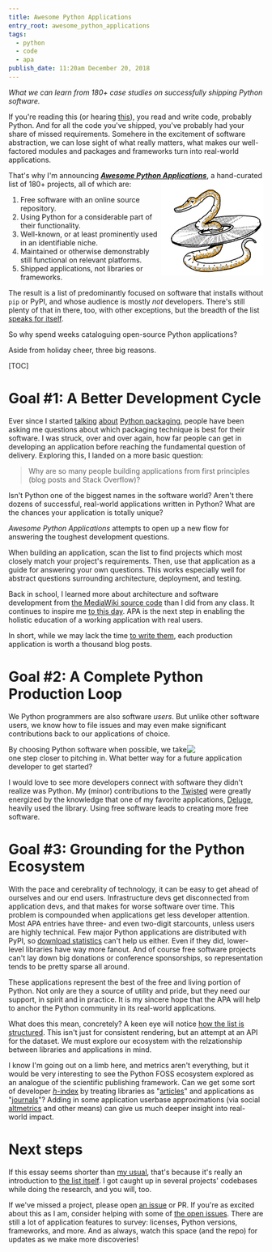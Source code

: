 ```yaml
---
title: Awesome Python Applications
entry_root: awesome_python_applications
tags:
  - python
  - code
  - apa
publish_date: 11:20am December 20, 2018
---
```


*What we can learn from 180+ case studies on successfully shipping Python software.*

If you're reading this (or hearing
[this](https://testandcode.com/55)), you read and write code, probably
Python. And for all the code you've shipped, you've probably had your
share of missed requirements. Somehere in the excitement of software
abstraction, we can lose sight of what really matters, what makes our
well-factored modules and packages and frameworks turn into real-world
applications.


That's why I'm announcing [***Awesome Python
Applications***](https://github.com/mahmoud/awesome-python-applications),
a hand-curated list of 180+ projects, all of which are:
<img align=right width="40%" src="/uploads/illo/snake_cd.png">

1. Free software with an online source repository.
2. Using Python for a considerable part of their functionality.
3. Well-known, or at least prominently used in an identifiable niche.
4. Maintained or otherwise demonstrably still functional on relevant platforms.
5. Shipped applications, not libraries or frameworks.

The result is a list of predominantly focused on software that
installs without `pip` or PyPI, and whose audience is mostly *not*
developers. There's still plenty of that in there, too, with other
exceptions, but the breadth of the list [speaks for
itself](https://github.com/mahmoud/awesome-python-applications#awesome-python-applications).

So why spend weeks cataloguing open-source Python applications?

Aside from holiday cheer, three big reasons.

[TOC]

# Goal #1: A Better Development Cycle

Ever since I started
[talking](https://www.youtube.com/watch?v=iLVNWfPWAC8)
[about](https://www.youtube.com/watch?v=tfI2hdK6vVY) [Python
packaging](http://sedimental.org/the_packaging_gradient.html), people
have been asking me questions about which packaging technique is best
for their software. I was struck, over and over again, how far people
can get in developing an application before reaching the fundamental
question of delivery. Exploring this, I landed on a more basic
question:

> Why are so many people building applications from first
> principles (blog posts and Stack Overflow)?

Isn't Python one of the biggest names in the software world?  Aren't
there dozens of successful, real-world applications written in Python?
What are the chances your application is totally unique?

*Awesome Python Applications* attempts to open up a new
flow for answering the toughest development questions.

When building an application, scan the list to find projects which
most closely match your project's requirements. Then, use that
application as a guide for answering your own questions. This works
especially well for abstract questions surrounding architecture,
deployment, and testing.

Back in school, I learned more about architecture and software
development from [the MediaWiki source
code](https://github.com/wikimedia/mediawiki) than I did from any
class. It continues to inspire me [to this
day](http://sedimental.org/hatnote_projects.html). APA is the next
step in enabling the holistic education of a working application with
real users.

In short, while we may lack the time [to write
them](http://aosabook.org/en/index.html), each production application
is worth a thousand blog posts.

# Goal #2: A Complete Python Production Loop

We Python programmers are also software *users*. But unlike other
software users, we know how to file issues and may even make
significant contributions back to our applications of choice.

<img align=right width="30%" src="/uploads/illo/network_sm.png">

By choosing Python software when possible, we take one step closer to
pitching in. What better way for a future application developer to get
started?

I would love to see more developers connect with software they didn't
realize was Python. My (minor) contributions to the
[Twisted](https://github.com/twisted/twisted) were greatly energized
by the knowledge that one of my favorite applications,
[Deluge](https://github.com/deluge-torrent/deluge), heavily used the
library. Using free software leads to creating more free software.

# Goal #3: Grounding for the Python Ecosystem

With the pace and cerebrality of technology, it can be easy to get
ahead of ourselves and our end users. Infrastructure devs get
disconnected from application devs, and that makes for worse software
over time. This problem is compounded when applications get less
developer attention. Most APA entries have three- and even two-digit
starcounts, unless users are highly technical. Few major Python
applications are distributed with PyPI, so [download
statistics](https://pypistats.org) can't help us either. Even if they
did, lower-level libraries have way more fanout. And of course free
software projects can't lay down big donations or conference
sponsorships, so representation tends to be pretty sparse all around.

These applications represent the best of the free and living portion of
Python. Not only are they a source of utility and pride, but they need
our support, in spirit and in practice. It is my sincere hope that the
APA will help to anchor the Python community in its real-world
applications.

What does this mean, concretely? A keen eye will
notice [how the list is
structured](https://github.com/mahmoud/awesome-python-applications/blob/master/projects.yaml). This
isn't just for consistent rendering, but an attempt at an API for the
dataset. We must explore our ecosystem with the relzationship between
libraries and applications in mind.

I know I'm going out on a limb here, and metrics aren't everything,
but it would be very interesting to see the Python FOSS ecosystem
explored as an analogue of the scientific publishing framework. Can we
get some sort of developer
[*h*-index](https://en.wikipedia.org/wiki/H-index) by treating
libraries as
"[articles](https://en.wikipedia.org/wiki/Article-level_metrics)" and
applications as
"[journals](https://en.wikipedia.org/wiki/Journal-level_metrics)"?
Adding in some application userbase approximations (via social
[altmetrics](https://en.wikipedia.org/wiki/Altmetrics) and other
means) can give us much deeper insight into real-world impact.

# Next steps

If this essay seems shorter than [my usual](/archive.html), that's
because it's really an introduction to [the list
itself](https://github.com/mahmoud/awesome-python-applications). I got
caught up in several projects' codebases while doing the research, and
you will, too.

If we've missed a project, please open [an
issue](https://github.com/mahmoud/awesome-python-applications/issues/new)
or PR. If you're as excited about this as I am, consider helping with
some of [the open
issues](https://github.com/mahmoud/awesome-python-applications/issues). There
are still a lot of application features to survey: licenses,
Python versions, frameworks, and more. And as always, watch this space
(and the repo) for updates as we make more discoveries!
